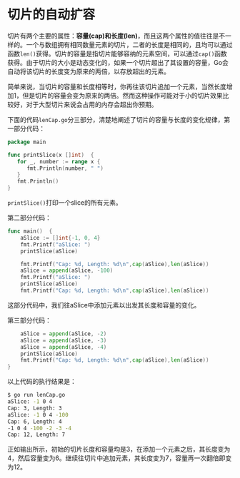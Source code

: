 # **切片的自动扩容**

切片有两个主要的属性：**容量(cap)**和**长度(len)**，而且这两个属性的值往往是不一样的。一个与数组拥有相同数量元素的切片，二者的长度是相同的，且均可以通过函数`len()`获得。切片的容量是指切片能够容纳的元素空间，可以通过`cap()`函数获得。由于切片的大小是动态变化的，如果一个切片超出了其设置的容量，Go会自动将该切片的长度变为原来的两倍，以存放超出的元素。

简单来说，当切片的容量和长度相等时，你再往该切片追加一个元素，当然长度增加1，但是切片的容量会变为原来的两倍。然而这种操作可能对于小的切片效果比较好，对于大型切片来说会占用的内存会超出你预期。

下面的代码`lenCap.go`分三部分，清楚地阐述了切片的容量与长度的变化规律，第一部分代码：

```go
package main

func printSlice(x []int)  {
   for _, number := range x {
      fmt.Println(number, " ")
   }
   fmt.Println()
}
```

`printSlice()`打印一个slice的所有元素。

第二部分代码：

```go
func main()  {
    aSlice := []int{-1, 0, 4}
    fmt.Printf("aSlice: ")
    printSlice(aSlice)

    fmt.Printf("Cap: %d, Length: %d\n",cap(aSlice),len(aSlice))
    aSlice = append(aSlice, -100)
    fmt.Printf("aSlice: ")
    printSlice(aSlice)
    fmt.Printf("Cap: %d, Length: %d\n",cap(aSlice),len(aSlice))
```
这部分代码中，我们往aSlice中添加元素以出发其长度和容量的变化。

第三部分代码：

```go
    aSlice = append(aSlice, -2)
    aSlice = append(aSlice, -3)
    aSlice = append(aSlice, -4)
    printSlice(aSlice)
    fmt.Printf("Cap: %d, Length: %d\n",cap(aSlice),len(aSlice))
}   
```

以上代码的执行结果是：

```bash
$ go run lenCap.go
aSlice: -1 0 4
Cap: 3, Length: 3
aSlice: -1 0 4 -100
Cap: 6, Length: 4
-1 0 4 -100 -2 -3 -4
Cap: 12, Length: 7
```

正如输出所示，初始的切片长度和容量均是3，在添加一个元素之后，其长度变为4，然后容量变为6。继续往切片中追加元素，其长度变为7，容量再一次翻倍即变为12。